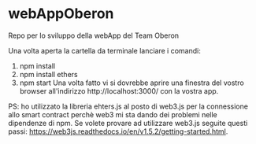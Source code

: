 # webAppOberon
Repo per lo sviluppo della webApp del Team Oberon

Una volta aperta la cartella da terminale lanciare i comandi:
1) npm install
2) npm install ethers
3) npm start
Una volta fatto vi si dovrebbe aprire una finestra del vostro browser all'indirizzo http://localhost:3000/ con la vostra app.

PS: ho utilizzato la libreria ehters.js al posto di web3.js per la connessione allo smart contract perchè web3 mi sta dando dei problemi nelle dipendenze di npm. Se volete provare ad utilizzare web3.js seguite questi passi: https://web3js.readthedocs.io/en/v1.5.2/getting-started.html.
